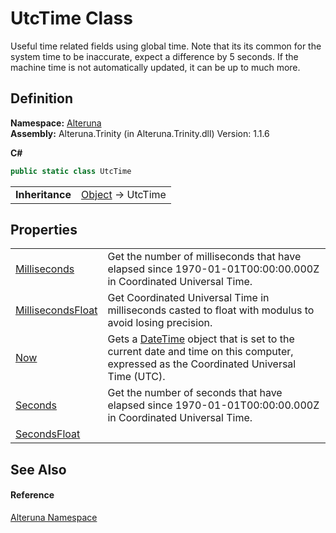 # UtcTime Class


Useful time related fields using global time. Note that its its common for the system time to be inaccurate, expect a difference by 5 seconds. If the machine time is not automatically updated, it can be up to much more.



## Definition
**Namespace:** <a href="N_Alteruna">Alteruna</a>  
**Assembly:** Alteruna.Trinity (in Alteruna.Trinity.dll) Version: 1.1.6

**C#**
``` C#
public static class UtcTime
```

<table><tr><td><strong>Inheritance</strong></td><td><a href="https://learn.microsoft.com/dotnet/api/system.object" target="_blank" rel="noopener noreferrer">Object</a>  →  UtcTime</td></tr>
</table>



## Properties
<table>
<tr>
<td><a href="P_Alteruna_UtcTime_Milliseconds">Milliseconds</a></td>
<td>Get the number of milliseconds that have elapsed since 1970-01-01T00:00:00.000Z in Coordinated Universal Time.</td></tr>
<tr>
<td><a href="P_Alteruna_UtcTime_MillisecondsFloat">MillisecondsFloat</a></td>
<td>Get Coordinated Universal Time in milliseconds casted to float with modulus to avoid losing precision.</td></tr>
<tr>
<td><a href="P_Alteruna_UtcTime_Now">Now</a></td>
<td>Gets a <a href="https://learn.microsoft.com/dotnet/api/system.datetime" target="_blank" rel="noopener noreferrer">DateTime</a> object that is set to the current date and time on this computer, expressed as the Coordinated Universal Time (UTC).</td></tr>
<tr>
<td><a href="P_Alteruna_UtcTime_Seconds">Seconds</a></td>
<td>Get the number of seconds that have elapsed since 1970-01-01T00:00:00.000Z in Coordinated Universal Time.</td></tr>
<tr>
<td><a href="P_Alteruna_UtcTime_SecondsFloat">SecondsFloat</a></td>
<td> </td></tr>
</table>

## See Also


#### Reference
<a href="N_Alteruna">Alteruna Namespace</a>  
